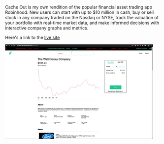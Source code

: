 Cache Out is my own rendition of the popular financial asset trading app Robinhood. New users can start with up to $10 million in cash, buy or sell stock in any company traded on the Nasdaq or NYSE, track the valuation of your portfolio with real-time market data, and make informed decisions with interactive company graphs and metrics.

Here's a link to the [live site](https://cache-out.herokuapp.com/#/)

![app-screenshot](app/assets/images/searchdemo.gif)
